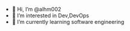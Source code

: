 - 👋 Hi, I’m @alhm002
- 👀 I’m interested in Dev,DevOps
- 🌱 I’m currently learning software engineering


<!---
alhm002/alhm002 is a ✨ special ✨ repository because its `README.md` (this file) appears on your GitHub profile.
You can click the Preview link to take a look at your changes.
--->
